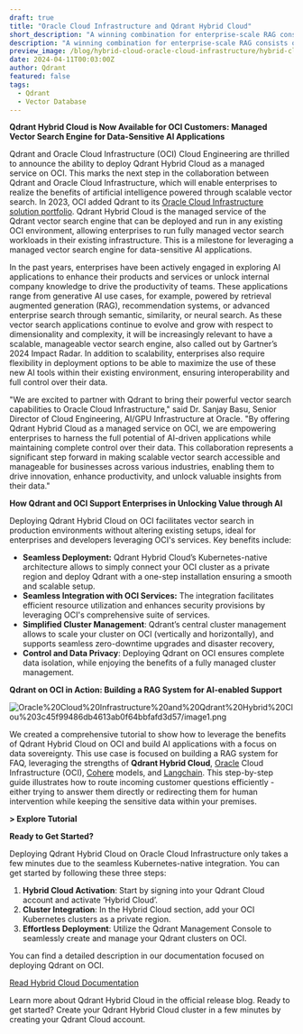 ```yaml
---
draft: true
title: "Oracle Cloud Infrastructure and Qdrant Hybrid Cloud"
short_description: "A winning combination for enterprise-scale RAG consists of a strong framework and a scalable database." 
description: "A winning combination for enterprise-scale RAG consists of a strong framework and a scalable database."
preview_image: /blog/hybrid-cloud-oracle-cloud-infrastructure/hybrid-cloud-oracle-cloud-infrastructure.png
date: 2024-04-11T00:03:00Z
author: Qdrant
featured: false
tags:
  - Qdrant
  - Vector Database
---
```


**Qdrant Hybrid Cloud is Now Available for OCI Customers: Managed Vector Search Engine for Data-Sensitive AI Applications**

Qdrant and Oracle Cloud Infrastructure (OCI) Cloud Engineering are thrilled to announce the ability to deploy Qdrant Hybrid Cloud as a managed service on OCI. This marks the next step in the collaboration between Qdrant and Oracle Cloud Infrastructure, which will enable enterprises to realize the benefits of artificial intelligence powered through scalable vector search. In 2023, OCI added Qdrant to its [Oracle Cloud Infrastructure solution portfolio](https://blogs.oracle.com/cloud-infrastructure/post/vecto-database-qdrant-support-oci-kubernetes). Qdrant Hybrid Cloud is the managed service of the Qdrant vector search engine that can be deployed and run in any existing OCI environment, allowing enterprises to run fully managed vector search workloads in their existing infrastructure. This is a milestone for leveraging a managed vector search engine for data-sensitive AI applications.

In the past years, enterprises have been actively engaged in exploring AI applications to enhance their products and services or unlock internal company knowledge to drive the productivity of teams. These applications range from generative AI use cases, for example, powered by retrieval augmented generation (RAG), recommendation systems, or advanced enterprise search through semantic, similarity, or neural search. As these vector search applications continue to evolve and grow with respect to dimensionality and complexity, it will be increasingly relevant to have a scalable, manageable vector search engine, also called out by Gartner’s 2024 Impact Radar. In addition to scalability, enterprises also require flexibility in deployment options to be able to maximize the use of these new AI tools within their existing environment, ensuring interoperability and full control over their data.

"We are excited to partner with Qdrant to bring their powerful vector search capabilities to Oracle Cloud Infrastructure," said Dr. Sanjay Basu, Senior Director of Cloud Engineering, AI/GPU Infrastructure at Oracle. "By offering Qdrant Hybrid Cloud as a managed service on OCI, we are empowering enterprises to harness the full potential of AI-driven applications while maintaining complete control over their data. This collaboration represents a significant step forward in making scalable vector search accessible and manageable for businesses across various industries, enabling them to drive innovation, enhance productivity, and unlock valuable insights from their data."

**How Qdrant and OCI Support Enterprises in Unlocking Value through AI**

Deploying Qdrant Hybrid Cloud on OCI facilitates vector search in production environments without altering existing setups, ideal for enterprises and developers leveraging OCI's services. Key benefits include:

- **Seamless Deployment:** Qdrant Hybrid Cloud’s Kubernetes-native architecture allows to simply connect your OCI cluster as a private region and deploy Qdrant with a one-step installation ensuring a smooth and scalable setup.
- **Seamless Integration with OCI Services:** The integration facilitates efficient resource utilization and enhances security provisions by leveraging OCI's comprehensive suite of services.
- **Simplified Cluster Management**: Qdrant’s central cluster management allows to scale your cluster on OCI (vertically and horizontally), and supports seamless zero-downtime upgrades and disaster recovery,
- **Control and Data Privacy**: Deploying Qdrant on OCI ensures complete data isolation, while enjoying the benefits of a fully managed cluster management.

**Qdrant on OCI in Action: Building a RAG System for AI-enabled Support**

![Oracle%20Cloud%20Infrastructure%20and%20Qdrant%20Hybrid%20Clou%203c45f99486db4613ab0f64bbfafd3d57/image1.png](Oracle%20Cloud%20Infrastructure%20and%20Qdrant%20Hybrid%20Clou%203c45f99486db4613ab0f64bbfafd3d57/image1.png)

We created a comprehensive tutorial to show how to leverage the benefits of Qdrant Hybrid Cloud on OCI and build AI applications with a focus on data sovereignty. This use case is focused on building a RAG system for FAQ, leveraging the strengths of **Qdrant Hybrid Cloud**, [Oracle](https://www.linkedin.com/company/oracle/) Cloud Infrastructure (OCI), [Cohere](https://www.linkedin.com/company/cohere-ai/) models, and [Langchain](https://www.langchain.com/). This step-by-step guide illustrates how to route incoming customer questions efficiently - either trying to answer them directly or redirecting them for human intervention while keeping the sensitive data within your premises.

**> Explore Tutorial**

**Ready to Get Started?**

Deploying Qdrant Hybrid Cloud on Oracle Cloud Infrastructure only takes a few minutes due to the seamless Kubernetes-native integration. You can get started by following these three steps:

1. **Hybrid Cloud Activation**: Start by signing into your Qdrant Cloud account and activate ‘Hybrid Cloud’.
2. **Cluster Integration**: In the Hybrid Cloud section, add your OCI Kubernetes clusters as a private region.
3. **Effortless Deployment**: Utilize the Qdrant Management Console to seamlessly create and manage your Qdrant clusters on OCI.

You can find a detailed description in our documentation focused on deploying Qdrant on OCI.

[Read Hybrid Cloud Documentation](/documentation/hybrid-cloud/)

Learn more about Qdrant Hybrid Cloud in the official release blog. Ready to get started? Create your Qdrant Hybrid Cloud cluster in a few minutes by creating your Qdrant Cloud account.